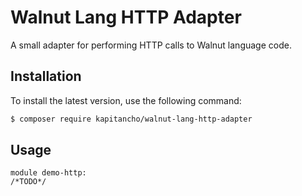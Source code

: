 # Walnut Lang HTTP Adapter
A small adapter for performing HTTP calls to Walnut language code.

## Installation

To install the latest version, use the following command:

```bash
$ composer require kapitancho/walnut-lang-http-adapter
```

## Usage

```walnut-lang
module demo-http:
/*TODO*/